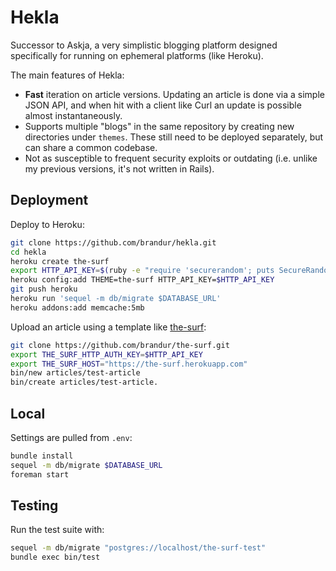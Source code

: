 Hekla
=====

Successor to Askja, a very simplistic blogging platform designed specifically
for running on ephemeral platforms (like Heroku).

The main features of Hekla:

* **Fast** iteration on article versions. Updating an article is done via a
  simple JSON API, and when hit with a client like Curl an update is possible
  almost instantaneously.
* Supports multiple "blogs" in the same repository by creating new directories
  under `themes`. These still need to be deployed separately, but can share a
  common codebase.
* Not as susceptible to frequent security exploits or outdating (i.e. unlike my
  previous versions, it's not written in Rails).

Deployment
----------

Deploy to Heroku:

``` bash
git clone https://github.com/brandur/hekla.git
cd hekla
heroku create the-surf
export HTTP_API_KEY=$(ruby -e "require 'securerandom'; puts SecureRandom.hex(20)")
heroku config:add THEME=the-surf HTTP_API_KEY=$HTTP_API_KEY
git push heroku
heroku run 'sequel -m db/migrate $DATABASE_URL'
heroku addons:add memcache:5mb
```

Upload an article using a template like
[the-surf](https://github.com/brandur/the-surf):

``` bash
git clone https://github.com/brandur/the-surf.git
export THE_SURF_HTTP_AUTH_KEY=$HTTP_API_KEY
export THE_SURF_HOST="https://the-surf.herokuapp.com"
bin/new articles/test-article
bin/create articles/test-article.
```

Local
-----

Settings are pulled from `.env`:

``` bash
bundle install
sequel -m db/migrate $DATABASE_URL
foreman start
```

Testing
-------

Run the test suite with:

``` bash
sequel -m db/migrate "postgres://localhost/the-surf-test"
bundle exec bin/test
```
